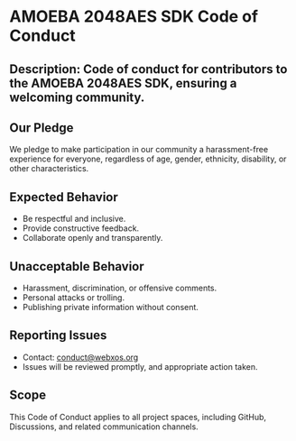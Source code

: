# AMOEBA 2048AES SDK Code of Conduct

## Description: Code of conduct for contributors to the AMOEBA 2048AES SDK, ensuring a welcoming community.

## Our Pledge
We pledge to make participation in our community a harassment-free experience for everyone, regardless of age, gender, ethnicity, disability, or other characteristics.

## Expected Behavior
- Be respectful and inclusive.
- Provide constructive feedback.
- Collaborate openly and transparently.

## Unacceptable Behavior
- Harassment, discrimination, or offensive comments.
- Personal attacks or trolling.
- Publishing private information without consent.

## Reporting Issues
- Contact: conduct@webxos.org
- Issues will be reviewed promptly, and appropriate action taken.

## Scope
This Code of Conduct applies to all project spaces, including GitHub, Discussions, and related communication channels.